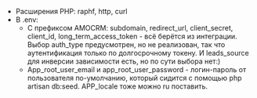 - Расширения PHP: raphf, http, curl
- В .env:
  - С префиксом AMOCRM: subdomain, redirect_url, client_secret, client_id, long_term_access_token - всё берётся из интеграции.
    Выбор auth_type предусмотрен, но не реализован, так что аутентификация только по долгосрочному токену.
    И leads_source для инверсии зависимости есть, но по сути выбора нет:)
  - App_root_user_email и app_root_user_password - логин-пароль от пользователя по-умолчанию, который сидится с помощью php artisan db:seed. APP_locale тоже можно ru поставить.

